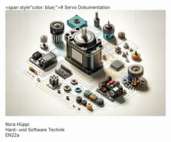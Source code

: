 <span style"color: blue;"># Servo Dokumentation</span>
![Servos](image-1.png)

Nora Hüppi  
Hard- und Software Technik  
EN22a